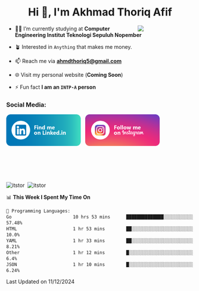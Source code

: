 <h1 align="center">Hi 👋, I'm Akhmad Thoriq Afif</h1>

<img align="right" src="https://i.giphy.com/media/VbnUQpnihPSIgIXuZv/giphy.webp" style="width:30%;">

- 👨‍🎓 I’m currently studying at **Computer Engineering Institut Teknologi Sepuluh Nopember**

- 🪴 Interested in `Anything` that makes me money.

- 📫 Reach me via **ahmdthoriq5@gmail.com**

- 🌐 Visit my personal website (**Coming Soon**)

- ⚡ Fun fact **I am an `INTP-A` person**

<h3 align="left">Social Media:</h3>
<p align="left">
<a href="https://linkedin.com/in/akhmad-thoriq-afif" target="_blank"><img align="center" src="./images/linkedin.png" alt="akhmad-thoriq-afif" width="200" /></a>&nbsp;&nbsp;
<a href="https://instagram.com/ahmdthoriq_" target="_blank"><img align="center" src="./images/instagram.png" alt="ahmdthoriq_"width="200" /></a>
</p>
</br>
</br>
</br>
</br>
<p><img align="center" src="https://github-readme-stats.vercel.app/api?username=itstor&show_icons=true&locale=en&theme=nord" alt="itstor" height="170"/>&nbsp;&nbsp;<img align="center" src="https://github-readme-stats.vercel.app/api/top-langs?username=itstor&show_icons=true&locale=en&layout=compact&theme=nord" alt="itstor" height="170" /></p>

<!--START_SECTION:waka-->
📊 **This Week I Spent My Time On** 

```text
💬 Programming Languages: 
Go                       10 hrs 53 mins      ██████████████░░░░░░░░░░░   57.48% 
HTML                     1 hr 53 mins        ██░░░░░░░░░░░░░░░░░░░░░░░   10.0% 
YAML                     1 hr 33 mins        ██░░░░░░░░░░░░░░░░░░░░░░░   8.21% 
Other                    1 hr 12 mins        █░░░░░░░░░░░░░░░░░░░░░░░░   6.4% 
JSON                     1 hr 10 mins        █░░░░░░░░░░░░░░░░░░░░░░░░   6.24%

```


 Last Updated on 11/12/2024
<!--END_SECTION:waka-->
